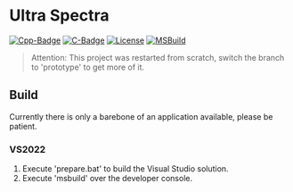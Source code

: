﻿# Ultra Spectra

[Cpp-Badge]: https://img.shields.io/badge/C%2B%2B-20-blue
[C-Badge]: https://img.shields.io/badge/C-17-blue
[License-Badge]: https://img.shields.io/badge/License-MIT-blue

[Cpp-Url]: https://en.wikipedia.org/wiki/C%2B%2B
[C-Url]: https://en.wikipedia.org/wiki/C_(programming_language)
[License-Url]: https://opensource.org/licenses/MIT

[![Cpp-Badge]][Cpp-Url]
[![C-Badge]][C-Url]
[![License][License-Badge]][License-Url]
[![MSBuild](https://github.com/larioteo/ultra/actions/workflows/msbuild.yml/badge.svg)](https://github.com/larioteo/ultra/actions/workflows/msbuild.yml)

> Attention: This project was restarted from scratch, switch the branch to 'prototype' to get more of it.

## Build
Currently there is only a barebone of an application available, please be patient.

### VS2022
1. Execute 'prepare.bat' to build the Visual Studio solution.
2. Execute 'msbuild' over the developer console.

